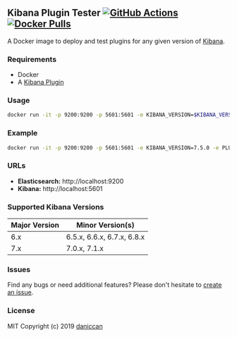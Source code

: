 ## Kibana Plugin Tester [![GitHub Actions](https://github.com/daniccan/kibana-plugin-tester/workflows/Deploy%20to%20DockerHub/badge.svg)](https://github.com/daniccan/kibana-plugin-tester) [![Docker Pulls](https://img.shields.io/docker/pulls/daniccan/kibana-plugin-tester.svg)](https://hub.docker.com/r/daniccan/kibana-plugin-tester)

A Docker image to deploy and test plugins for any given version of [Kibana](https://github.com/elastic/kibana).

### Requirements

- Docker
- A [Kibana Plugin](https://github.com/elastic/kibana/tree/master/packages/kbn-plugin-generator)

### Usage

```bash
docker run -it -p 9200:9200 -p 5601:5601 -e KIBANA_VERSION=$KIBANA_VERSION -e PLUGIN_FILE_NAME=$PLUGIN_FILE_NAME -v $KIBANA_PLUGIN_PATH:/kibana-plugin --rm daniccan/kibana-plugin-tester
```

### Example

```bash
docker run -it -p 9200:9200 -p 5601:5601 -e KIBANA_VERSION=7.5.0 -e PLUGIN_FILE_NAME=my_plugin.zip -v /home/username/my_plugin:/kibana-plugin --rm daniccan/kibana-plugin-tester
```

### URLs

- **Elasticsearch:** http://localhost:9200
- **Kibana:** http://localhost:5601

### Supported Kibana Versions

| Major Version        | Minor Version(s)           |
|----------------------|----------------------------|
| 6.x                  | 6.5.x, 6.6.x, 6.7.x, 6.8.x |
| 7.x                  | 7.0.x, 7.1.x               |

### Issues

Find any bugs or need additional features? Please don't hesitate to [create an issue](https://github.com/daniccan/kibana-plugin-tester/issues/new?assignees=&labels=&template=issue.md&title=).

### License

MIT Copyright (c) 2019 [daniccan](https://github.com/daniccan)
